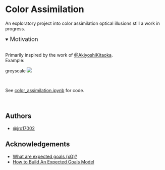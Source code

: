 
# Color Assimilation 

An exploratory project into color assimilation optical illusions still a work in progress.

<details open>
<summary> <font size = 4> Motivation </font> </summary>
<br>

Primarily inspired by the work of [@AkiyoshiKitaoka](https://x.com/AkiyoshiKitaoka/status/1812708603826163940).
<br>
Example:

greyscale
<img src='./images/'>

</details>

<br>

See [color_assimilation.ipynb](./color_assimilation.ipynb) for code.

<br> 

## Authors

- [@jro17002](https://www.github.com/jro17002)


## Acknowledgements

 - [What are expected goals (xG)? ](https://theanalyst.com/na/2021/07/what-are-expected-goals-xg/)
 - [How to Build An Expected Goals Model](https://www.youtube.com/watch?v=bpjLyFyLlXs&t=1201s)